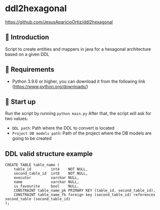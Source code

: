 # ddl2hexagonal

https://github.com/JesusAparicioOrtiz/ddl2hexagonal

## 📖 Introduction

Script to create entities and mappers in java for a hexagonal architecture based on a given DDL

## 🤖 Requirements

- Python 3.9.6 or higher, you can download it from the following link (https://www.python.org/downloads/)

## 🚀 Start up

Run the script by running ```python main.py```
After that, the script will ask for two values:
* ```DDL path```: Path where the DDL to convert is located
* ```Project DB models path```: Path of the project where the DB models are going to be created

## DDL valid structure example

```
CREATE TABLE table_name (
    table_id         int4    NOT NULL,
    second_table_id  int8    NOT NULL,
    executor         varchar NULL,
    name             varchar NULL,
    is_favourite     bool    NULL,
    CONSTRAINT table_name_pk PRIMARY KEY (table_id, second_table_id),
    CONSTRAINT table_name_fk foreign key (second_table_id) references second_table (second_table_id)
);
```
